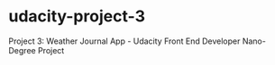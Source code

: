 # udacity-project-3
 Project 3: Weather Journal App - Udacity Front End Developer Nano-Degree Project
